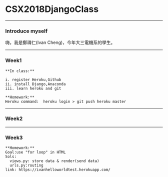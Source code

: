 # CSX2018DjangoClass

---
### Introduce myself 

嗨，我是鄭禕仁(Ivan Cheng)，今年大三電機系的學生。

---
### Week1

    **In class:**
    
    i. register Heroku,Github   
    ii. install Django,Anaconda  
    iii. learn heroku and git  
    
    **Homework:**
    Heroku command:  heroku login > git push heroku master
    

  
---
### Week2
---
### Week3
    **Homework:**
    Goal:use "for loop" in HTML
    Sols:
      views.py: store data & render(send data)
      urls.py:routing 
    link: https://ivanhelloworldtest.herokuapp.com/
    
